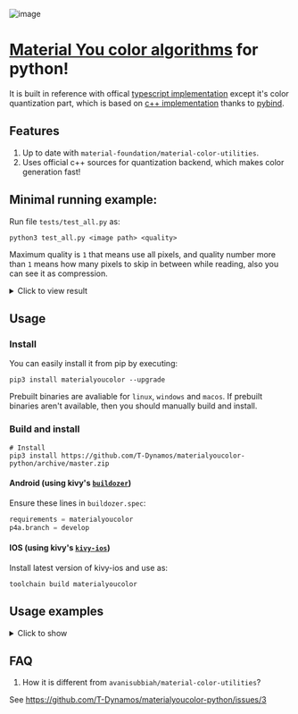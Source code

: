![image](https://github.com/T-Dynamos/materialyoucolor-pyhton/assets/68729523/b29c17d1-6c02-4c07-9a72-5b0198034760)

# [Material You color algorithms](https://m3.material.io/styles/color/overview) for python!
It is built in reference with offical [typescript implementation](https://github.com/material-foundation/material-color-utilities/tree/main/typescript) except it's color quantization part, which is based on [c++ implementation](https://github.com/material-foundation/material-color-utilities/tree/main/cpp) thanks to [pybind](https://github.com/pybind).

## Features 

1. Up to date with `material-foundation/material-color-utilities`.
2. Uses official c++ sources for quantization backend, which makes color generation fast!

## Minimal running example:

Run file `tests/test_all.py` as:

```console
python3 test_all.py <image path> <quality>

```
Maximum quality is `1` that means use all pixels, and quality number more than `1` means how many pixels to skip in between while reading, also you can see it as compression.

<details>
    <summary>Click to view result</summary>

[Image Used, size was 8MB](https://unsplash.com/photos/zFMbpChjZGg/)

![image](https://github.com/T-Dynamos/materialyoucolor-pyhton/assets/68729523/9d5374c9-00b4-4b70-b82a-6792dd5c910f)
![image](https://github.com/T-Dynamos/materialyoucolor-pyhton/assets/68729523/2edd819f-8600-4c82-a18a-3b759f63a552)


</details>


## Usage

### Install

You can easily install it from pip by executing:
```console
pip3 install materialyoucolor --upgrade
```
Prebuilt binaries are avaliable for `linux`, `windows` and `macos`. If prebuilt binaries aren't available, then you should manually build and install.


### Build and install

```console
# Install 
pip3 install https://github.com/T-Dynamos/materialyoucolor-python/archive/master.zip

```

#### Android (using kivy's [`buildozer`](https://github.com/kivy/buildozer))

Ensure these lines in `buildozer.spec`:
```python
requirements = materialyoucolor
p4a.branch = develop
```

#### IOS (using kivy's [`kivy-ios`](https://github.com/kivy/kivy-ios))

Install latest version of kivy-ios and use as:
```console
toolchain build materialyoucolor
```

## Usage examples
<details>
<summary> Click to show </summary>
    
- Generate non dynamic colors

```python
from materialyoucolor.scheme import Scheme
from materialyoucolor.scheme.scheme_android import SchemeAndroid

# Color is a an int, which is made as:
# 0xff + hex_code (without #)
# Eg: 0xff + #4181EE = 0xff4181EE
# To convert hex to this form, do `int("0xff" + "<hex code>", 16)`
color = 0xff4181EE

print(Scheme.light(color).props)
print(Scheme.dark(color).props)
# Props is a dict, key is color name and value is rgba format list
# {'primary': [0, 90, 195, 255], 'onPrimary': ....

# Same way for android
print(SchemeAndroid.light(color).props)
print(SchemeAndroid.dark(color).props)
```

- Generate dynamic colors
```python
# Color in hue, chroma, tone form
from materialyoucolor.hct import Hct
from materialyoucolor.dynamiccolor.material_dynamic_colors import MaterialDynamicColors

# There are 9 different variants of scheme.
from materialyoucolor.scheme.scheme_tonal_spot import SchemeTonalSpot
# Others you can import: SchemeExpressive, SchemeFruitSalad, SchemeMonochrome, SchemeRainbow, SchemeVibrant, SchemeNeutral, SchemeFidelity and SchemeContent

# SchemeTonalSpot is android default
scheme = SchemeTonalSpot( # choose any scheme here
    Hct.from_int(0xff4181EE), # source color in hct form
    True, # dark mode
    0.0, # contrast
)

for color in vars(MaterialDynamicColors).keys():
    color_name = getattr(MaterialDynamicColors, color)
    if hasattr(color_name, "get_hct"): # is a color
        print(color, color_name.get_hct(scheme).to_rgba()) # print name of color and value in rgba format

# background [14, 20, 21, 255]
# onBackground [222, 227, 229, 255]
# surface [14, 20, 21, 255]
# surfaceDim [14, 20, 21, 255]
# ...
```

- Generate and score colors from image

```python
# Pillow is required to open image to array of pixels
from PIL import Image
# C++ QuantizeCelebi
from materialyoucolor.quantize import QuantizeCelebi
# Material You's default scoring of colors
from materialyoucolor.score.score import Score

# Open image 
image = Image.open("path_to_some_image.jpg")
pixel_len = image.width * image.height
image_data = image.getdata()

# Quality 1 means skip no pixels
quality = 1
pixel_array = [image_data[_] for _ in range(0, pixel_len, quality)]

# Run algorithm
result = QuantizeCelebi(pixel_array, 128) # 128 -> number desired colors, default 128
print(result)
# {4278722365: 2320, 4278723396: 2405, 4278723657: 2366,...
# result is a dict where key is
# color in integer form (which you can convert later), and value is population

print(Score.score(result))
# [4278722365, 4278723657]
# list of selected colors in integer form

```
</details>

## FAQ
    
1. How it is different from `avanisubbiah/material-color-utilities`?

See https://github.com/T-Dynamos/materialyoucolor-python/issues/3
